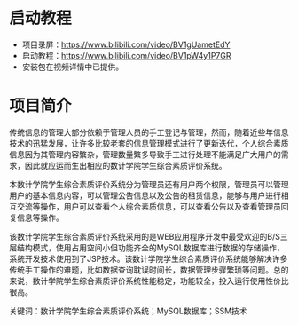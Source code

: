 # 启动教程

- 项目录屏：https://www.bilibili.com/video/BV1gUametEdY
- 启动教程：https://www.bilibili.com/video/BV1pW4y1P7GR
- 安装包在视频详情中已提供。

# 项目简介
传统信息的管理大部分依赖于管理人员的手工登记与管理，然而，随着近些年信息技术的迅猛发展，让许多比较老套的信息管理模式进行了更新迭代，个人综合素质信息因为其管理内容繁杂，管理数量繁多导致手工进行处理不能满足广大用户的需求，因此就应运而生出相应的数计学院学生综合素质评价系统。

本数计学院学生综合素质评价系统分为管理员还有用户两个权限，管理员可以管理用户的基本信息内容，可以管理公告信息以及公告的租赁信息，能够与用户进行相互交流等操作，用户可以查看个人综合素质信息，可以查看公告以及查看管理员回复信息等操作。

该数计学院学生综合素质评价系统采用的是WEB应用程序开发中最受欢迎的B/S三层结构模式，使用占用空间小但功能齐全的MySQL数据库进行数据的存储操作，系统开发技术使用到了JSP技术。该数计学院学生综合素质评价系统能够解决许多传统手工操作的难题，比如数据查询耽误时间长，数据管理步骤繁琐等问题。总的来说，数计学院学生综合素质评价系统性能稳定，功能较全，投入运行使用性价比很高。 

关键词：数计学院学生综合素质评价系统；MySQL数据库；SSM技术
